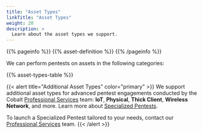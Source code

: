 ```yaml
---
title: "Asset Types"
linkTitle: "Asset Types"
weight: 20
description: >
  Learn about the asset types we support.
---
```


{{% pageinfo %}}
{{% asset-definition %}}
{{% /pageinfo %}}

We can perform pentests on assets in the following categories:

{{% asset-types-table %}}

{{< alert title="Additional Asset Types" color="primary" >}}
We support additional asset types for advanced pentest engagements conducted by the Cobalt [Professional Services](https://www.cobalt.io/services/cybersecurity-consulting) team: **IoT**, **Physical**, **Thick Client**, **Wireless Network**, and more. Learn more about [Specialized Pentests](/getting-started/glossary/#specialized-pentest).

To launch a Specialized Pentest tailored to your needs, contact our [Professional Services](https://www.cobalt.io/services/cybersecurity-consulting) team.
{{< /alert >}}
